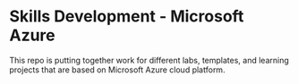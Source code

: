# Skills Development - Microsoft Azure
This repo is putting together work for different labs, templates, and learning projects that are based on Microsoft Azure cloud platform.